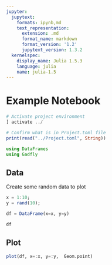 ```yaml
---
jupyter:
  jupytext:
    formats: ipynb,md
    text_representation:
      extension: .md
      format_name: markdown
      format_version: '1.2'
      jupytext_version: 1.3.2
  kernelspec:
    display_name: Julia 1.5.3
    language: julia
    name: julia-1.5
---
```


# Example Notebook

```julia
# Activate project environment
] activate ../
```

```julia
# Confirm what is in Project.toml file
print(read("../Project.toml", String))
```

```julia
using DataFrames
using Gadfly
```

## Data


Create some random data to plot

```julia
x = 1:10;
y = rand(10);
```

```julia
df = DataFrame(x=x, y=y)
```

```julia
df
```

## Plot

```julia
plot(df, x=:x, y=:y,  Geom.point)
```

```julia

```
